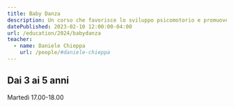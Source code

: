 ```yaml
---
title: Baby Danza
description: Un corso che favorisce lo sviluppo psicomotorio e promuove l’unicità del bambin*, compiendo i primi passi nell’espressione corporea e nel ritmo.
datePublished: 2023-02-10 12:00:00-04:00
url: /education/2024/babydanza
teacher:
  - name: Daniele Chieppa
    url: /people/#daniele-chieppa
---
```


## Dai 3 ai 5 anni

Martedì 17.00-18.00
